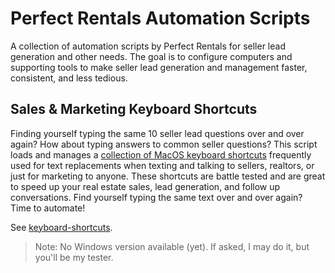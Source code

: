 # Perfect Rentals Automation Scripts

A collection of automation scripts by Perfect Rentals for seller lead generation and other needs. The goal is to configure computers and supporting tools to make seller lead generation and management faster, consistent, and less tedious.

## Sales & Marketing Keyboard Shortcuts

Finding yourself typing the same 10 seller lead questions over and over again? How about typing answers to common seller questions? This script loads and manages a [collection of MacOS keyboard shortcuts](./keyboard-shortcuts) frequently used for text replacements when texting and talking to sellers, realtors, or just for marketing to anyone. These shortcuts are battle tested and are great to speed up your real estate sales, lead generation, and follow up conversations. Find yourself typing the same text over and over again? Time to automate!

See [keyboard-shortcuts](./keyboard-shortcuts).

> Note: No Windows version available (yet). If asked, I may do it, but you'll be my tester.
